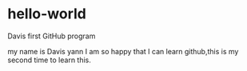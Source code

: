 # hello-world
Davis first GitHub program

my name is Davis yann
I am so happy that I can learn github,this is my second time to learn this.
